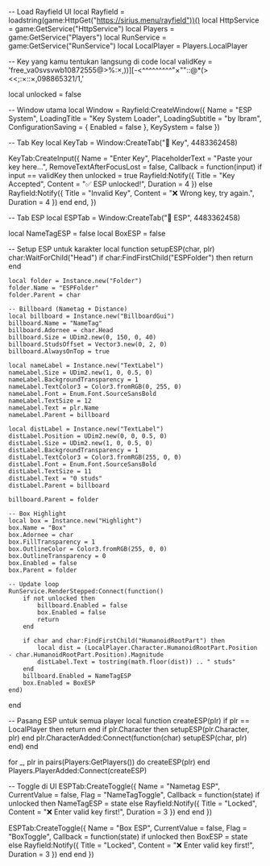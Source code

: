 -- Load Rayfield UI
local Rayfield = loadstring(game:HttpGet("https://sirius.menu/rayfield"))()
local HttpService = game:GetService("HttpService")
local Players = game:GetService("Players")
local RunService = game:GetService("RunService")
local LocalPlayer = Players.LocalPlayer

-- Key yang kamu tentukan langsung di code
local validKey = 'free_va0svsvwb10872555@>%:×,))][-<^^^^^^^^^"×""::@*(><<;:×::×,098865321/1,'

local unlocked = false

-- Window utama
local Window = Rayfield:CreateWindow({
    Name = "ESP System",
    LoadingTitle = "Key System Loader",
    LoadingSubtitle = "by Ibram",
    ConfigurationSaving = { Enabled = false },
    KeySystem = false
})

-- Tab Key
local KeyTab = Window:CreateTab("🔑 Key", 4483362458)

KeyTab:CreateInput({
    Name = "Enter Key",
    PlaceholderText = "Paste your key here...",
    RemoveTextAfterFocusLost = false,
    Callback = function(input)
        if input == validKey then
            unlocked = true
            Rayfield:Notify({
                Title = "Key Accepted",
                Content = "✅ ESP unlocked!",
                Duration = 4
            })
        else
            Rayfield:Notify({
                Title = "Invalid Key",
                Content = "❌ Wrong key, try again.",
                Duration = 4
            })
        end
    end,
})

-- Tab ESP
local ESPTab = Window:CreateTab("👀 ESP", 4483362458)

local NameTagESP = false
local BoxESP = false

-- Setup ESP untuk karakter
local function setupESP(char, plr)
    char:WaitForChild("Head")
    if char:FindFirstChild("ESPFolder") then return end

    local folder = Instance.new("Folder")
    folder.Name = "ESPFolder"
    folder.Parent = char

    -- Billboard (Nametag + Distance)
    local billboard = Instance.new("BillboardGui")
    billboard.Name = "NameTag"
    billboard.Adornee = char.Head
    billboard.Size = UDim2.new(0, 150, 0, 40)
    billboard.StudsOffset = Vector3.new(0, 2, 0)
    billboard.AlwaysOnTop = true

    local nameLabel = Instance.new("TextLabel")
    nameLabel.Size = UDim2.new(1, 0, 0.5, 0)
    nameLabel.BackgroundTransparency = 1
    nameLabel.TextColor3 = Color3.fromRGB(0, 255, 0)
    nameLabel.Font = Enum.Font.SourceSansBold
    nameLabel.TextSize = 12
    nameLabel.Text = plr.Name
    nameLabel.Parent = billboard

    local distLabel = Instance.new("TextLabel")
    distLabel.Position = UDim2.new(0, 0, 0.5, 0)
    distLabel.Size = UDim2.new(1, 0, 0.5, 0)
    distLabel.BackgroundTransparency = 1
    distLabel.TextColor3 = Color3.fromRGB(255, 0, 0)
    distLabel.Font = Enum.Font.SourceSansBold
    distLabel.TextSize = 11
    distLabel.Text = "0 studs"
    distLabel.Parent = billboard

    billboard.Parent = folder

    -- Box Highlight
    local box = Instance.new("Highlight")
    box.Name = "Box"
    box.Adornee = char
    box.FillTransparency = 1
    box.OutlineColor = Color3.fromRGB(255, 0, 0)
    box.OutlineTransparency = 0
    box.Enabled = false
    box.Parent = folder

    -- Update loop
    RunService.RenderStepped:Connect(function()
        if not unlocked then
            billboard.Enabled = false
            box.Enabled = false
            return
        end

        if char and char:FindFirstChild("HumanoidRootPart") then
            local dist = (LocalPlayer.Character.HumanoidRootPart.Position - char.HumanoidRootPart.Position).Magnitude
            distLabel.Text = tostring(math.floor(dist)) .. " studs"
        end
        billboard.Enabled = NameTagESP
        box.Enabled = BoxESP
    end)
end

-- Pasang ESP untuk semua player
local function createESP(plr)
    if plr == LocalPlayer then return end
    if plr.Character then
        setupESP(plr.Character, plr)
    end
    plr.CharacterAdded:Connect(function(char)
        setupESP(char, plr)
    end)
end

for _, plr in pairs(Players:GetPlayers()) do
    createESP(plr)
end
Players.PlayerAdded:Connect(createESP)

-- Toggle di UI
ESPTab:CreateToggle({
    Name = "Nametag ESP",
    CurrentValue = false,
    Flag = "NameTagToggle",
    Callback = function(state)
        if unlocked then
            NameTagESP = state
        else
            Rayfield:Notify({
                Title = "Locked",
                Content = "❌ Enter valid key first!",
                Duration = 3
            })
        end
    end
})

ESPTab:CreateToggle({
    Name = "Box ESP",
    CurrentValue = false,
    Flag = "BoxToggle",
    Callback = function(state)
        if unlocked then
            BoxESP = state
        else
            Rayfield:Notify({
                Title = "Locked",
                Content = "❌ Enter valid key first!",
                Duration = 3
            })
        end
    end
})
